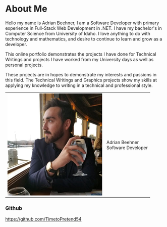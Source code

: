 # About Me

Hello my name is Adrian Beehner, I am a Software Developer with primary experience in Full-Stack Web Development in .NET. I have my bachelor's in Computer Science from University of Idaho. I love anything to do with technology and mathematics, and desire to continue to learn and grow as a developer.

This online portfolio demonstrates the projects I have done for Technical Writings and projects I have worked from my University days as well as personal projects.

These projects are in hopes to demonstrate my interests and passions in this field. The Technical Writings and Graphics projects show my skills at applying my knowledge to writing in a technical and professional style.

<table>
<tr><td><img src="assets/other/adrianb-profile.jpeg" width="300px" alt="[Portfolio picture]"/></td><td style="vertical-align: middle">Adrian Beehner<br/>Software Developer<br/></td></tr>
</table>

### Github
https://github.com/TimetoPretend54